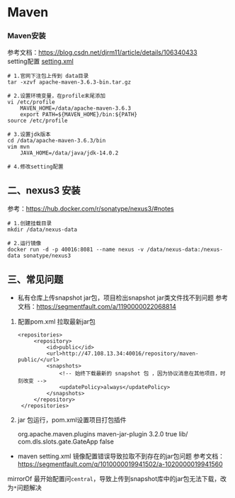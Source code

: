 # Maven

### Maven安装
参考文档：<https://blog.csdn.net/djrm11/article/details/106340433>  
setting配置 [setting.xml](settings.xml)

```shell script
# 1.官网下注包上传到 data目录
tar -xzvf apache-maven-3.6.3-bin.tar.gz
  
# 2.设置环境变量，在profile末尾添加
vi /etc/profile
    MAVEN_HOME=/data/apache-maven-3.6.3
    export PATH=${MAVEN_HOME}/bin:${PATH}
source /etc/profile

# 3.设置jdk版本
cd /data/apache-maven-3.6.3/bin
vim mvn
    JAVA_HOME=/data/java/jdk-14.0.2
    
# 4.修改setting配置
```


        
## 二、nexus3 安装
参考：https://hub.docker.com/r/sonatype/nexus3/#notes  
    
    # 1.创建挂载目录
    mkdir /data/nexus-data
    
    # 2.运行镜像
    docker run -d -p 40016:8081 --name nexus -v /data/nexus-data:/nexus-data sonatype/nexus3
    

## 三、常见问题
* 私有仓库上传snapshot jar包，项目检出snapshot jar类文件找不到问题
 参考文档：https://segmentfault.com/a/1190000022068814

1. 配置pom.xml 拉取最新jar包  

       <repositories>
            <repository>
                <id>public</id>
                <url>http://47.108.13.34:40016/repository/maven-public/</url>
                <snapshots>
                    <!-- 始终下载最新的 snapshot 包 ，因为协议消息在其他项目，时刻改变 -->
                    <updatePolicy>always</updatePolicy>
                </snapshots>
            </repository>
        </repositories>

2. jar 包运行，pom.xml设置项目打包插件  
    
    
      <plugin>
         <groupId>org.apache.maven.plugins</groupId>
         <artifactId>maven-jar-plugin</artifactId>
         <version>3.2.0</version>
         <configuration>
             <archive>
                 <manifest>
                     <addClasspath>true</addClasspath>
                     <classpathPrefix>lib/</classpathPrefix>
                     <mainClass>com.dls.slots.gate.GateApp</mainClass>
                     <!--配置可使用快照版本-->
                     <useUniqueVersions>false</useUniqueVersions>
                 </manifest>
             </archive>
         </configuration>
     </plugin>
     
* maven setting.xml 镜像配置错误导致拉取不到存在的jar包问题
参考文档： https://segmentfault.com/q/1010000019941502/a-1020000019941560  

mirrorOf 最开始配置问`central`，导致上传到snapshot库中的jar包无法下载，改为`*`问题解决

